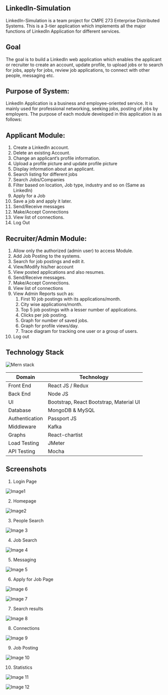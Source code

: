 LinkedIn-Simulation
-------------------
LinkedIn-Simulation is a team project for CMPE 273 Enterprise Distributed Systems. This is a 3-tier application which implements all the major functions of LinkedIn Application for different services.		
    
Goal
----
The goal is to build a LinkedIn web application which enables the applicant or recruiter to create an account, update profile, to upload jobs or to search for jobs, apply for jobs, review job applications, to connect with other people, messaging etc.

Purpose of System:
------------------
LinkedIn Application is a business and employee-oriented service. It is mainly used for professional networking, seeking jobs, posting of jobs by employers. The purpose of each module developed in this application is as follows:

Applicant Module:
-----------------
1. Create a LinkedIn account.
2. Delete an existing Account.
3. Change an applicant’s profile information.
4. Upload a profile picture and update profile picture
5. Display information about an applicant.
6. Search listing for different jobs
7. Search Jobs/Companies
8. Filter based on location, Job type, industry and so on (Same as LinkedIn)
9. Apply for a Job
10. Save a job and apply it later.
11. Send/Receive messages
12. Make/Accept Connections
13. View list of connections.
14. Log Out

Recruiter/Admin Module:
-----------------------
1. Allow only the authorized (admin user) to access Module.
2. Add Job Posting to the systems.
3. Search for job postings and edit it.
4. View/Modify his/her account
5. View posted applications and also resumes.
6. Send/Receive messages.
7. Make/Accept Connections.
8. View list of connections
9. View Admin Reports such as:
    1. First 10 job postings with its applications/month.
    2. City wise applications/month.
    3. Top 5 job postings with a lesser number of applications.
    4. Clicks per job posting.
    5. Graph for number of saved jobs.
    6. Graph for profile views/day.
    7. Trace diagram for tracking one user or a group of users.
10. Log out

Technology Stack
----------------
 ![Mern stack](https://user-images.githubusercontent.com/31905103/33642126-564d7392-d9ed-11e7-9bcf-a7cc6daa17e8.PNG)

Domain	 | Technology
-------- | -----------
Front End | React JS / Redux
Back End | Node JS
UI	| Bootstrap, React Bootstrap, Material UI
Database | MongoDB & MySQL
Authentication | 	Passport JS
Middleware |	Kafka
Graphs	| React-chartist
Load Testing | 	JMeter
API Testing | Mocha
 
Screenshots
-----------
1.	Login Page

 ![Image1](https://github.com/jyothsna265/LinkedIn-Simulation/blob/master/frontend/public/Images/Screen%20Shot%202019-01-29%20at%202.14.19%20PM.png)
 
2.	Homepage

 ![Image2](https://github.com/jyothsna265/LinkedIn-Simulation/blob/master/frontend/public/Images/Screen%20Shot%202019-01-29%20at%202.16.49%20PM.png)
 
3.	People Search 

 ![Image 3](https://github.com/jyothsna265/LinkedIn-Simulation/blob/master/frontend/public/Images/Screen%20Shot%202019-01-29%20at%202.16.59%20PM.png)

4.	Job Search 

 ![Image 4](https://github.com/jyothsna265/LinkedIn-Simulation/blob/master/frontend/public/Images/Screen%20Shot%202019-01-29%20at%202.17.05%20PM.png)

5.	Messaging

 ![Image 5](https://github.com/jyothsna265/LinkedIn-Simulation/blob/master/frontend/public/Images/Screen%20Shot%202019-01-29%20at%202.17.11%20PM.png)
 
6.	Apply for Job Page 

 ![Image 6](https://github.com/jyothsna265/LinkedIn-Simulation/blob/master/frontend/public/Images/Screen%20Shot%202019-01-29%20at%202.17.17%20PM.png)
 
 ![Image 7](https://github.com/jyothsna265/LinkedIn-Simulation/blob/master/frontend/public/Images/Screen%20Shot%202019-01-29%20at%202.17.26%20PM.png)
 
7.	Search results

 ![Image 8](https://github.com/jyothsna265/LinkedIn-Simulation/blob/master/frontend/public/Images/Screen%20Shot%202019-01-29%20at%202.17.32%20PM.png)

8.	Connections

 ![Image 9](https://github.com/jyothsna265/LinkedIn-Simulation/blob/master/frontend/public/Images/Screen%20Shot%202019-01-29%20at%202.17.55%20PM.png)
 
9.	Job Posting
 
 ![Image 10](https://github.com/jyothsna265/LinkedIn-Simulation/blob/master/frontend/public/Images/Screen%20Shot%202019-01-29%20at%202.18.03%20PM.png)

10.	Statistics

 ![Image 11](https://github.com/jyothsna265/LinkedIn-Simulation/blob/master/frontend/public/Images/Screen%20Shot%202019-01-29%20at%202.18.25%20PM.png)

 ![Image 12](https://github.com/jyothsna265/LinkedIn-Simulation/blob/master/frontend/public/Images/Screen%20Shot%202019-01-29%20at%202.18.33%20PM.png)
 
